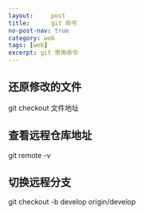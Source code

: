 ```yaml
---
layout:     post
title:      git 命令
no-post-nav: true
category: web
tags: [web]
excerpt: git 常用命令
---
```

## 还原修改的文件
git checkout  文件地址

## 查看远程仓库地址

git remote -v



## 切换远程分支

git checkout  -b develop origin/develop 



